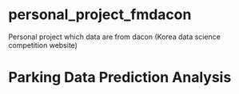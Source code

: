 # personal_project_fmdacon
Personal project which data are from dacon (Korea data science competition website)

# Parking Data Prediction Analysis
